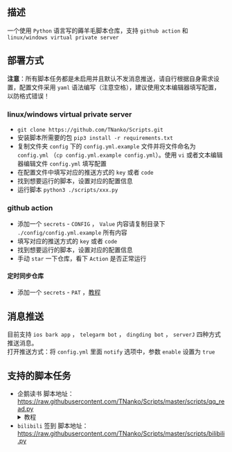 ## 描述
一个使用 `Python` 语言写的薅羊毛脚本仓库，支持 `github action` 和 `linux/windows virtual private server` 

## 部署方式
**注意**：所有脚本任务都是未启用并且默认不发消息推送，请自行根据自身需求设置，配置文件采用 `yaml` 语法编写（注意空格），建议使用文本编辑器填写配置，以防格式错误！  
### linux/windows virtual private server
* `git clone https://github.com/TNanko/Scripts.git`
* 安装脚本所需要的包 `pip3 install -r requirements.txt`
* 复制文件夹 `config` 下的 `config.yml.example` 文件并将文件命名为 `config.yml` （`cp config.yml.example config.yml`）。使用 `vi` 或者文本编辑器编辑文件 `config.yml` 填写配置  
* 在配置文件中填写对应的推送方式的 `key` 或者 `code`  
* 找到想要运行的脚本，设置对应的配置信息  
* 运行脚本 `python3 ./scripts/xxx.py`

### github action
* 添加一个 `secrets` - `CONFIG` ， `Value` 内容请复制目录下 `./config/config.yml.example` 所有内容  
* 填写对应的推送方式的 `key` 或者 `code`  
* 找到想要运行的脚本，设置对应的配置信息
* 手动 `star` 一下仓库，看下 `Action` 是否正常运行
#### 定时同步仓库
* 添加一个 `secrets` - `PAT` ，[教程](https://www.jianshu.com/p/bb82b3ad1d11)

## 消息推送
目前支持 `ios bark app` ， `telegarm bot` ， `dingding bot` ， `serverJ` 四种方式推送消息。    
打开推送方式：将 `config.yml` 里面 `notify` 选项中，参数 `enable` 设置为 `true`    

## 支持的脚本任务
* 企鹅读书 脚本地址：https://raw.githubusercontent.com/TNanko/Scripts/master/scripts/qq_read.py
  <details>
  <summary>教程</summary>
  进入脚本地址 https://raw.githubusercontent.com/TNanko/Scripts/master/scripts/qq_read.py 获取参数，然后根据 https://raw.githubusercontent.com/TNanko/Scripts/master/config/config.yml.example 将参数填入对应的位置并且配置其他设置。
  </details>
* `bilibili` 签到 脚本地址：https://raw.githubusercontent.com/TNanko/Scripts/master/scripts/bilibili.py